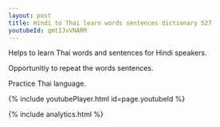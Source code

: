 ```yaml
---
layout: post
title: Hindi to Thai learn words sentences dictionary 527 
youtubeId: qmtIJvVNARM
---
```

 
 
Helps to learn Thai words and sentences for Hindi speakers.

Opportunitiy to repeat the words sentences. 

Practice Thai language. 
 
{% include youtubePlayer.html id=page.youtubeId %}
 
 
{% include analytics.html %}